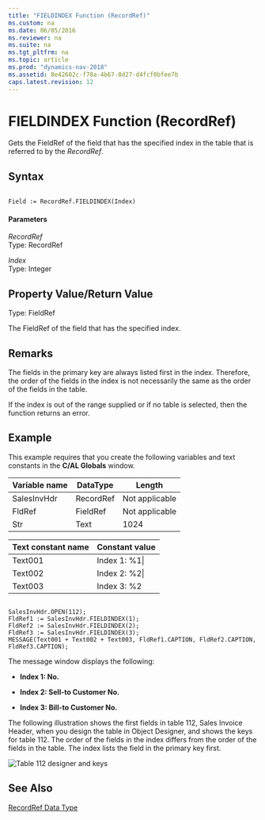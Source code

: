 ```yaml
---
title: "FIELDINDEX Function (RecordRef)"
ms.custom: na
ms.date: 06/05/2016
ms.reviewer: na
ms.suite: na
ms.tgt_pltfrm: na
ms.topic: article
ms.prod: "dynamics-nav-2018"
ms.assetid: 8e42682c-f78a-4b67-8d27-d4fcf0bfee7b
caps.latest.revision: 12
---
```

# FIELDINDEX Function (RecordRef)
Gets the FieldRef of the field that has the specified index in the table that is referred to by the *RecordRef*.  
  
## Syntax  
  
```  
  
Field := RecordRef.FIELDINDEX(Index)  
```  
  
#### Parameters  
 *RecordRef*  
 Type: RecordRef  
  
 *Index*  
 Type: Integer  
  
## Property Value/Return Value  
 Type: FieldRef  
  
 The FieldRef of the field that has the specified index.  
  
## Remarks  
 The fields in the primary key are always listed first in the index. Therefore, the order of the fields in the index is not necessarily the same as the order of the fields in the table.  
  
 If the index is out of the range supplied or if no table is selected, then the function returns an error.  
  
## Example  
 This example requires that you create the following variables and text constants in the **C/AL Globals** window.  
  
|Variable name|DataType|Length|  
|-------------------|--------------|------------|  
|SalesInvHdr|RecordRef|Not applicable|  
|FldRef|FieldRef|Not applicable|  
|Str|Text|1024|  
  
|Text constant name|Constant value|  
|------------------------|--------------------|  
|Text001|Index 1: %1\\|  
|Text002|Index 2: %2\\|  
|Text003|Index 3: %2|  
  
```  
  
SalesInvHdr.OPEN(112);  
FldRef1 := SalesInvHdr.FIELDINDEX(1);  
FldRef2 := SalesInvHdr.FIELDINDEX(2);  
FldRef3 := SalesInvHdr.FIELDINDEX(3);  
MESSAGE(Text001 + Text002 + Text003, FldRef1.CAPTION, FldRef2.CAPTION, FldRef3.CAPTION);  
```  
  
 The message window displays the following:  
  
-   **Index 1: No.**  
  
-   **Index 2: Sell-to Customer No.**  
  
-   **Index 3: Bill-to Customer No.**  
  
 The following illustration shows the first fields in table 112, Sales Invoice Header, when you design the table in Object Designer, and shows the keys for table 112. The order of the fields in the index differs from the order of the fields in the table. The index lists the field in the primary key first.  
  
 ![Table 112 designer and keys](media/DesignTable112.png "DesignTable112")  
  
## See Also  
 [RecordRef Data Type](RecordRef-Data-Type.md)